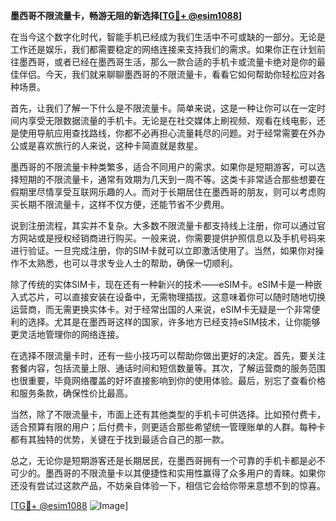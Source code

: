 **墨西哥不限流量卡，畅游无阻的新选择[[TG💪+ @esim1088](https://t.me/s/esim1088)]**

在当今这个数字化时代，智能手机已经成为我们生活中不可或缺的一部分。无论是工作还是娱乐，我们都需要稳定的网络连接来支持我们的需求。如果你正在计划前往墨西哥，或者已经在墨西哥生活，那么一款合适的手机卡或流量卡绝对是你的最佳伴侣。今天，我们就来聊聊墨西哥的不限流量卡，看看它如何帮助你轻松应对各种场景。

首先，让我们了解一下什么是不限流量卡。简单来说，这是一种让你可以在一定时间内享受无限数据流量的手机卡。无论是在社交媒体上刷视频、观看在线电影，还是使用导航应用查找路线，你都不必再担心流量耗尽的问题。对于经常需要在外办公或是喜欢旅行的人来说，这种卡简直就是救星。

墨西哥的不限流量卡种类繁多，适合不同用户的需求。如果你是短期游客，可以选择短期的不限流量卡，通常有效期为几天到一周不等。这类卡非常适合那些想要在假期里尽情享受互联网乐趣的人。而对于长期居住在墨西哥的朋友，则可以考虑购买长期不限流量卡，这样不仅方便，还能节省不少费用。

说到注册流程，其实并不复杂。大多数不限流量卡都支持线上注册，你可以通过官方网站或是授权经销商进行购买。一般来说，你需要提供护照信息以及手机号码来进行验证。一旦完成注册，你的SIM卡就可以立即激活使用了。当然，如果你对操作不太熟悉，也可以寻求专业人士的帮助，确保一切顺利。

除了传统的实体SIM卡，现在还有一种新兴的技术——eSIM卡。eSIM卡是一种嵌入式芯片，可以直接安装在设备中，无需物理插拔。这意味着你可以随时随地切换运营商，而无需更换实体卡。对于经常出国的人来说，eSIM卡无疑是一个非常便利的选择。尤其是在墨西哥这样的国家，许多地方已经支持eSIM技术，让你能够更灵活地管理你的网络连接。

在选择不限流量卡时，还有一些小技巧可以帮助你做出更好的决定。首先，要关注套餐内容，包括流量上限、通话时间和短信数量等。其次，了解运营商的服务范围也很重要，毕竟网络覆盖的好坏直接影响到你的使用体验。最后，别忘了查看价格和服务条款，确保性价比最高。

当然，除了不限流量卡，市面上还有其他类型的手机卡可供选择。比如预付费卡，适合预算有限的用户；后付费卡，则更适合那些希望统一管理账单的人群。每种卡都有其独特的优势，关键在于找到最适合自己的那一款。

总之，无论你是短期游客还是长期居民，在墨西哥拥有一个可靠的手机卡都是必不可少的。墨西哥的不限流量卡以其便捷性和实用性赢得了众多用户的青睐。如果你还没有尝试过这款产品，不妨亲自体验一下，相信它会给你带来意想不到的惊喜。

[[TG💪+ @esim1088](https://t.me/s/esim1088) ![Image](https://i.postimg.cc/4NQfJmqS/Snipaste-2025-05-13-00-14-12.png)]